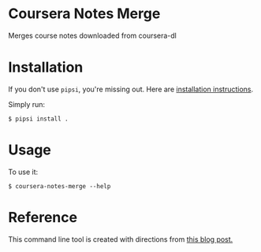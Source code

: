 # Coursera Notes Merge

Merges course notes downloaded from coursera-dl


# Installation

If you don't use `pipsi`, you're missing out.
Here are [installation instructions](https://github.com/mitsuhiko/pipsi#readme).

Simply run:

    $ pipsi install .


# Usage

To use it:

    $ coursera-notes-merge --help

# Reference

This command line tool is created with directions from [this blog post.](http://nvie.com/posts/writing-a-cli-in-python-in-under-60-seconds/)